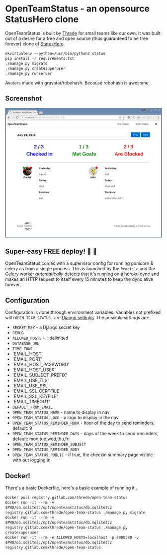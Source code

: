 # OpenTeamStatus - an opensource StatusHero clone
OpenTeamStatus is built by [Threde](http://threde.com) for small teams like our
own. It was built out of a desire for a free and open source (thus guaranteed to
be free forever) clone of [StatusHero](http://statushero.com).

```
mkvirtualenv --python=/usr/bin/python3 status
pip install -r requirements.txt
./manage.py migrate
./manage.py createsuperuser
./manage.py runserver
```

Avatars made with gravatar/robohash. Because robohash is awesome.

## Screenshot
![screenshot](.screenshot.png)

## Super-easy FREE deploy! :tada: :100:
OpenTeamStatus comes with a supervisor config for running gunicorn & celery as
from a single process. This is launched by the `Procfile` and the Celery worker
*automatically* detects that it's running on a heroku dyno and makes an HTTP
request to itself every 15 minutes to keep the dyno alive forever.

## Configuration
Configuration is done through environment variables. Variables not prefixed
with `OPEN_TEAM_STATUS_` are
[Django settings](https://docs.djangoproject.com/en/1.9/ref/settings/). The
possible settings are:

 * `SECRET_KEY` - a Django secret key
 * `DEBUG`
 * `ALLOWED_HOSTS` - `:` delimited
 * `DATABASE_URL`
 * `TIME_ZONE`
 * `EMAIL_HOST'
 * `EMAIL_PORT'
 * `EMAIL_HOST_PASSWORD'
 * `EMAIL_HOST_USER'
 * `EMAIL_SUBJECT_PREFIX'
 * `EMAIL_USE_TLS'
 * `EMAIL_USE_SSL'
 * `EMAIL_SSL_CERTFILE'
 * `EMAIL_SSL_KEYFILE'
 * `EMAIL_TIMEOUT'
 * `DEFAULT_FROM_EMAIL`
 * `OPEN_TEAM_STATUS_NAME` - name to display in nav
 * `OPEN_TEAM_STATUS_LOGO` - a logo to display in the nav
 * `OPEN_TEAM_STATUS_REMINDER_HOUR` - hour of the day to send reminders,
    default: 9
 * `OPEN_TEAM_STATUS_REMINDER_DAYS` - days of the week to send reminders,
    default: mon,tue,wed,thu,fri
 * `OPEN_TEAM_STATUS_REMINDER_SUBJECT`
 * `OPEN_TEAM_STATUS_REMINDER_BODY`
 * `OPEN_TEAM_STATUS_PUBLIC` - if true, the checkin summary page visible with
   out logging in



## Docker!
There's a basic Dockerfile, here's a basic example of running it..
```
docker pull registry.gitlab.com/threde/open-team-status
docker run -it --rm -v $PWD/db.sqlite3:/opt/openteamstatus/db.sqlite3:z registry.gitlab.com/threde/open-team-status ./manage.py migrate
docker run -it --rm -v $PWD/db.sqlite3:/opt/openteamstatus/db.sqlite3:z registry.gitlab.com/threde/open-team-status ./manage.py createsuperuser
docker run -it --rm -e ALLOWED_HOSTS=localhost -p 8000:80 -v $PWD/db.sqlite3:/opt/openteamstatus/db.sqlite3:z registry.gitlab.com/threde/open-team-status
```
